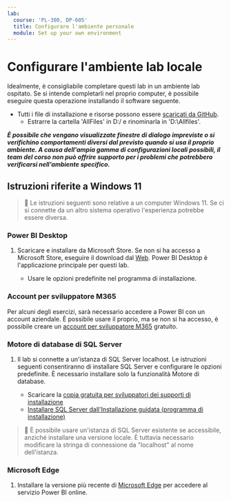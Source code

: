 ```yaml
---
lab:
  course: 'PL-300, DP-605'
  title: Configurare l'ambiente personale
  module: Set up your own environment
---
```


# Configurare l'ambiente lab locale

Idealmente, è consigliabile completare questi lab in un ambiente lab ospitato. Se si intende completarli nel proprio computer, è possibile eseguire questa operazione installando il software seguente.

- Tutti i file di installazione e risorse possono essere [scaricati da GitHub](https://github.com/MicrosoftLearning/PL-300-Microsoft-Power-BI-Data-Analyst/raw/Main/AllfilesDownload.zip).
  - Estrarre la cartella 'AllFiles' in D:/ e rinominarla in 'D:\Allfiles\'.

***È possibile che vengano visualizzate finestre di dialogo impreviste o si verifichino comportamenti diversi dal previsto quando si usa il proprio ambiente. A causa dell'ampia gamma di configurazioni locali possibili, il team del corso non può offrire supporto per i problemi che potrebbero verificarsi nell'ambiente specifico.***

## Istruzioni riferite a Windows 11

> &#128221; Le istruzioni seguenti sono relative a un computer Windows 11. Se ci si connette da un altro sistema operativo l'esperienza potrebbe essere diversa.

### Power BI Desktop

1. Scaricare e installare da Microsoft Store. Se non si ha accesso a Microsoft Store, eseguire il download dal [Web](https://www.microsoft.com/download/details.aspx?id=58494). Power BI Desktop è l'applicazione principale per questi lab.

    - Usare le opzioni predefinite nel programma di installazione.

### Account per sviluppatore M365

Per alcuni degli esercizi, sarà necessario accedere a Power BI con un account aziendale. È possibile usare il proprio, ma se non si ha accesso, è possibile creare un [account per sviluppatore M365](https://developer.microsoft.com/en-us/microsoft-365/dev-program) gratuito.

### Motore di database di SQL Server

1. Il lab si connette a un'istanza di SQL Server localhost. Le istruzioni seguenti consentiranno di installare SQL Server e configurare le opzioni predefinite. È necessario installare solo la funzionalità Motore di database.

    - Scaricare la [copia gratuita per sviluppatori dei supporti di installazione](https://www.microsoft.com/sql-server/sql-server-downloads?SilentAuth=1&f=255&MSPPError=-2147217396&rtc=1)
    - [Installare SQL Server dall'Installazione guidata (programma di installazione)](https://learn.microsoft.com/sql/database-engine/install-windows/install-sql-server-from-the-installation-wizard-setup)

> &#128221; È possibile usare un'istanza di SQL Server esistente se accessibile, anziché installare una versione locale. È tuttavia necessario modificare la stringa di connessione da "localhost" al nome dell'istanza.

### Microsoft Edge

1. Installare la versione più recente di [Microsoft Edge](https://microsoft.com/edge) per accedere al servizio Power BI online.
